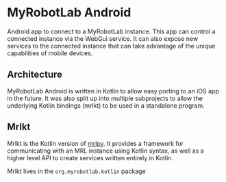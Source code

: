 # MyRobotLab Android
Android app to connect to a MyRobotLab instance. This app can
control a connected instance via the WebGui service. It can
also expose new services to the connected instance that can take advantage
of the unique capabilities of mobile devices.

## Architecture
MyRobotLab Android is written in Kotlin to allow easy porting to an iOS app
in the future. It was also split up into multiple subprojects to allow
the underlying Kotlin bindings (mrlkt) to be used in a standalone program.

## Mrlkt
Mrlkt is the Kotlin version of [mrlpy](https://github.com/AutonomicPerfectionist/mrlpy).
It provides a framework for communicating with an MRL instance using Kotlin syntax, as
well as a higher level API to create services written entirely in Kotlin.

Mrlkt lives in the `org.myrobotlab.kotlin` package
